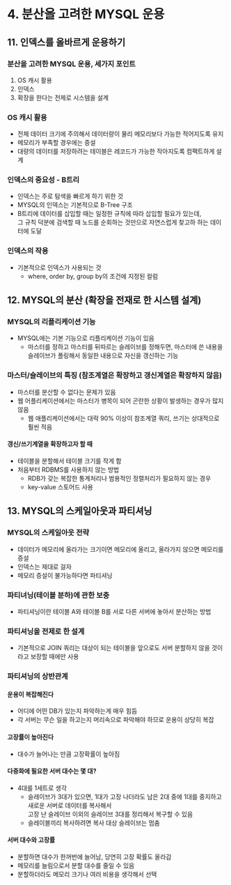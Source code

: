 # 4. 분산을 고려한 MYSQL 운용

## 11. 인덱스를 올바르게 운용하기
### 분산을 고려한 MYSQL 운용, 세가지 포인트
1. OS 캐시 활용
2. 인덱스
3. 확장을 한다는 전제로  시스템을 설계
### OS 캐시 활용
- 전체 데이터 크기에 주의해서 데이터량이 물리 메모리보다 가능한 적어지도록 유지
- 메모리가 부족할 경우에는 증설
- 대량의 데이터를 저장하려는 테이블은 레코드가 가능한 작아지도록 컴팩트하게 설계
### 인덱스의 중요성 - B트리
- 인덱스는 주로 탐색을 빠르게 하기 위한 것
- MYSQL의 인덱스는 기본적으로 B-Tree 구조
- B트리에 데이터를 삽입할 때는 일정한 규칙에 따라 삽입할 필요가 있는데,  
그 규칙 덕분에 검색할 때 노드를 순회하는 것만으로 자연스럽게 찾고하 하는 데이터에 도달
### 인덱스의 작용
- 기본적으로 인덱스가 사용되는 것
    - where, order by, group by의 조건에 지정된 컬럼

## 12. MYSQL의 분산 (확장을 전재로 한 시스템 설계)
### MYSQL의 리플리케이션 기능
- MYSQL에는 기본 기능으로 리플리케이션 기능이 있음
    - 마스터를 정하고 마스터를 뒤따르는 슬레이브를 정해두면, 마스터에 쓴 내용을 슬레이브가 폴링해서 동일한 내용으로 자신을 갱신하는 기능
### 마스터/슬레이브의 특징 (참조계열은 확장하고 갱신계열은 확장하지 않음)
- 마스터를 분산할 수 없다는 문제가 있음
- 웹 어플리케이션에서는 마스터가 병목이 되어 곤란한 상황이 발생하는 경우가 많지 않음
    - 웹 애플리케이션에서는 대락 90% 이상이 참조계열 쿼리, 쓰기는 상대적으로 훨씬 적음
#### 갱신/쓰기계열을 확장하고자 할 때
- 테이블을 분할해서 테이블 크기를 작게 함
- 처음부터 RDBMS를 사용하지 않는 방법
    - RDB가 갖는 복잡한 통계처리나 범용적인 정렬처리가 필요하지 않는 경우
    - key-value 스토어드 사용

## 13. MYSQL의 스케일아웃과 파티셔닝
### MYSQL의 스케일아웃 전략
- 데이터가 메모리에 올라가는 크기이면 메모리에 올리고, 올라가지 않으면 메모리를 증설
- 인덱스는 제대로 걸자
- 메모리 증설이 불가능하다면 파티셔닝
### 파티녀닝(테이블 분하)에 관한 보충
- 파티셔닝이란 테이블 A와 테이블 B를 서로 다른 서버에 놓아서 분산하는 방법
### 파티셔닝을 전제로 한 설계
- 기본적으로 JOIN 쿼리는 대상이 되는 테이블을 앞으로도 서버 분할하지 않을 것이라고 보장할 때에만 사용
### 파티셔닝의 상반관계
#### 운용이 복잡해진다
- 어디에 어떤 DB가 있는지 파악하는게 매우 힘듬
- 각 서버는 무슨 일을 하고는지 머리속으로 파악해야 하므로 운용이 상당히 복잡
#### 고장률이 높아진다
- 대수가 늘어나는 만큼 고장확률이 높아짐
#### 다중화에 필요한 서버 대수는 몇 대?
- 4대를 1세트로 생각
    - 슬레이브가 3대가 있으면, 1대가 고장 나더라도 남은 2대 중에 1대를 중지하고 새로운 서버로 데이터를 복사해서  
    고장 난 슬레이브 이외의 슬레이브 3대를 정리해서 복구할 수 있음
    - 슬레이블끼리 복사하려면 복사 대상 슬레이브는 멈춤
#### 서버 대수와 고장률
- 분할하면 대수가 한꺼번에 늘어남, 당연히 고장 확률도 올라감
- 메모리를 늘림으로서 분할 대수를 줄일 수 있음
- 분할하더라도 메모리 크기나 여러 비용을 생각해서 선택

